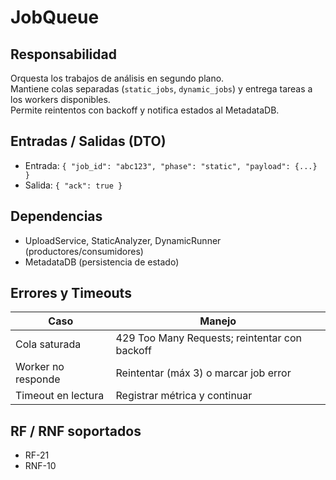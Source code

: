 # JobQueue

## Responsabilidad
Orquesta los trabajos de análisis en segundo plano.  
Mantiene colas separadas (`static_jobs`, `dynamic_jobs`) y entrega tareas a los workers disponibles.  
Permite reintentos con backoff y notifica estados al MetadataDB.

## Entradas / Salidas (DTO)
- Entrada: `{ "job_id": "abc123", "phase": "static", "payload": {...} }`  
- Salida: `{ "ack": true }`

## Dependencias 
- UploadService, StaticAnalyzer, DynamicRunner (productores/consumidores)
- MetadataDB (persistencia de estado)

## Errores y Timeouts
| Caso                | Manejo                                         |
|---------------------|------------------------------------------------|
| Cola saturada       | 429 Too Many Requests; reintentar con backoff  |
| Worker no responde  | Reintentar (máx 3) o marcar job error          |
| Timeout en lectura  | Registrar métrica y continuar                  |
 
## RF / RNF soportados
- RF-21 
- RNF-10 